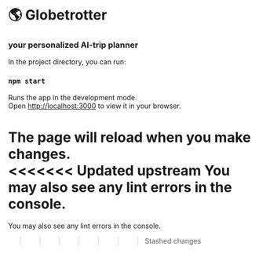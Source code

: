 # 🌎 Globetrotter

### your personalized AI-trip planner

In the project directory, you can run:

### `npm start`

Runs the app in the development mode.\
Open [http://localhost:3000](http://localhost:3000) to view it in your browser.

The page will reload when you make changes.\
<<<<<<< Updated upstream
You may also see any lint errors in the console.
=======
You may also see any lint errors in the console.
>>>>>>> Stashed changes

